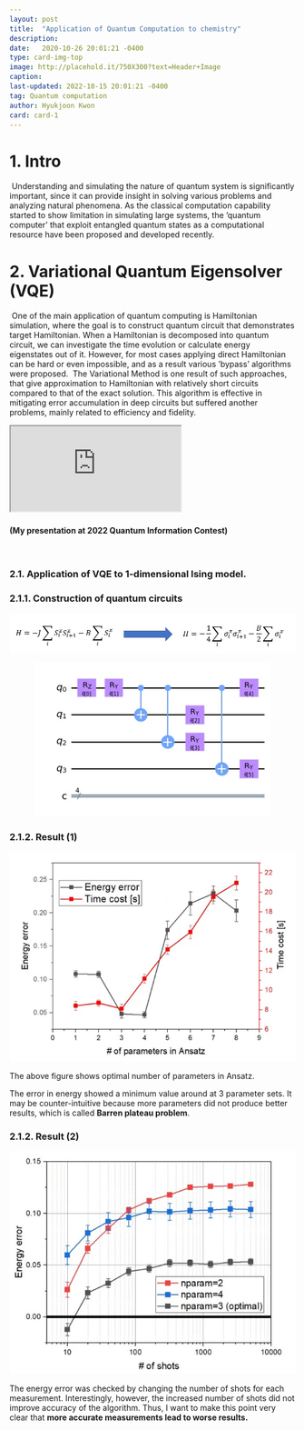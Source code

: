 ```yaml
---
layout: post
title:  "Application of Quantum Computation to chemistry"
description:
date:   2020-10-26 20:01:21 -0400
type: card-img-top
image: http://placehold.it/750X300?text=Header+Image
caption:
last-updated: 2022-10-15 20:01:21 -0400
tag: Quantum computation
author: Hyukjoon Kwon
card: card-1
---
```


# 1. Intro

​		Understanding and simulating the nature of quantum system is significantly important, since it can provide insight in solving various problems and analyzing natural phenomena. As the classical computation capability started to show limitation in simulating large systems, the ’quantum computer’ that exploit entangled quantum states as a computational resource have been proposed
and developed recently. 

   

   

# 2. Variational Quantum Eigensolver (VQE)

​		One of the main application of quantum computing is Hamiltonian simulation, where the goal is to construct quantum circuit that demonstrates target Hamiltonian. When a Hamiltonian is decomposed into quantum circuit, we can investigate the time evolution or calculate
energy eigenstates out of it. However, for most cases applying direct Hamiltonian can be hard or even
impossible, and as a result various ’bypass’ algorithms were proposed.
​		The Variational Method is one result of such approaches, that give approximation to Hamiltonian with relatively short circuits compared to that of the exact solution. This algorithm is effective in mitigating error accumulation in deep circuits but suffered another problems, mainly related to efficiency and fidelity.

<div class="embed-responsive embed-responsive-16by9">
  <iframe class="embed-responsive-item" src="https://www.youtube.com/embed/XLXMZfjnhW0" allowfullscreen></iframe>
</div>

#### (My presentation at 2022 Quantum Information Contest)

​    

  

  

### 2.1. Application of VQE to 1-dimensional Ising model.

### 2.1.1. Construction of quantum circuits

  <p align="center" style="color:gray">
  <img src="/assets/img/posts/VQE_formula(1).jpg" style="padding: 0;margin:0"></p>

  <p align="center" style="color:gray">
  <img src="/assets/img/posts/VQE_qc.jpg" style="padding: 0;margin:0"></p>



### 2.1.2. Result (1)

  <p align="center" style="color:gray">
  <img src="/assets/img/posts/VQE_result(1).jpg" style="padding: 0;margin:0"></p>

The above figure shows optimal number of parameters in Ansatz.

The error in energy showed a minimum value around at 3 parameter sets. It may be counter-intuitive because more parameters did not produce better results, which is called **Barren plateau problem**.



### 2.1.2. Result (2)

  <p align="center" style="color:gray">
  <img src="/assets/img/posts/VQE_result(2).jpg" style="padding: 0;margin:0"></p>

The energy error was checked by changing the number of shots for each measurement. Interestingly, however, the increased number of shots did not improve accuracy of the algorithm. Thus, I want to make this point very clear that **more accurate measurements lead to worse results.**

